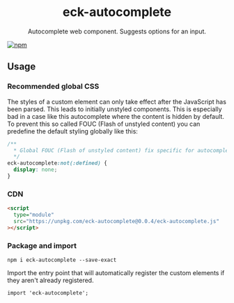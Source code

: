 <h1 align="center">
  eck-autocomplete
</h1>

<p align="center">
  Autocomplete web component. Suggests options for an input.
</p>

[![npm](https://img.shields.io/npm/v/eck-autocomplete)](https://www.npmjs.com/package/eck-autocomplete)

## Usage

### Recommended global CSS

The styles of a custom element can only take effect after the JavaScript has been parsed. This leads to initially unstyled components. This is especially bad in a case like this autocomplete where the content is hidden by default. To prevent this so called FOUC (Flash of unstyled content) you can predefine the default styling globally like this:

```css
/**
  * Global FOUC (Flash of unstyled content) fix specific for autocomplete
  */
eck-autocomplete:not(:defined) {
  display: none;
}
```

### CDN

```html
<script
  type="module"
  src="https://unpkg.com/eck-autocomplete@0.0.4/eck-autocomplete.js"
></script>
```

### Package and import

```
npm i eck-autocomplete --save-exact
```

Import the entry point that will automatically register the custom elements if they aren't already registered.

```
import 'eck-autocomplete';
```
